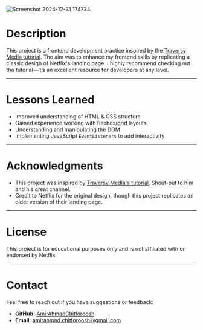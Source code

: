 
![Screenshot 2024-12-31 174734](https://github.com/user-attachments/assets/ffd8af24-1f9a-4df6-9b75-7b59299a3f11)

# Description
This project is a frontend development practice inspired by the [Traversy Media tutorial](https://www.youtube.com/watch?v=P7t13SGytRk&t=4s). The aim was to enhance my frontend skills by replicating a classic design of Netflix's landing page. I highly recommend checking out the tutorial—it’s an excellent resource for developers at any level.

---
# Lessons Learned
- Improved understanding of HTML & CSS structure
- Gained experience working with flexbox/grid layouts
- Understanding and manipulating the DOM
- Implementing JavaScript `EventListeners` to add interactivity

---
# Acknowledgments
- This project was inspired by [Traversy Media's tutorial](https://www.youtube.com/watch?v=P7t13SGytRk). Shout-out to him and his great channel.
- Credit to Netflix for the original design, though this project replicates an older version of their landing page.

---
# License
This project is for educational purposes only and is not affiliated with or endorsed by Netflix.

---
# Contact
Feel free to reach out if you have suggestions or feedback:
- **GitHub:** [AmirAhmadChitforoosh](https://github.com/AmirAhmadChitforoosh)
- **Email:** amirahmad.chitforoosh@gmail.com
